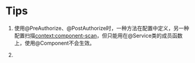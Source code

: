# Tips

1. 使用@PreAuthorize、@PostAuthorize时，一种方法在配置中定义<bean>，另一种配置扫描<context:component-scan>，但只能用在@Service类的成员函数上，使用@Component不会生效。

2. 



